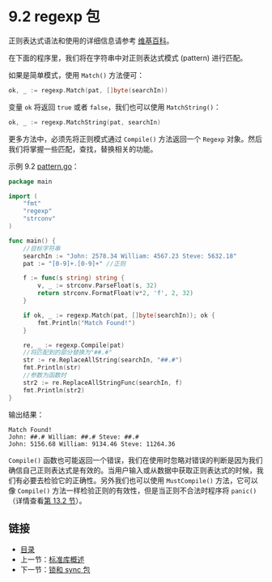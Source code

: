 # 9.2 regexp 包

正则表达式语法和使用的详细信息请参考 [维基百科](http://en.wikipedia.org/wiki/Regular_expression)。

在下面的程序里，我们将在字符串中对正则表达式模式 (pattern) 进行匹配。

如果是简单模式，使用 `Match()` 方法便可：

```go
ok, _ := regexp.Match(pat, []byte(searchIn))
```

变量 `ok` 将返回 `true` 或者 `false`，我们也可以使用 `MatchString()`：

```go
ok, _ := regexp.MatchString(pat, searchIn)
```

更多方法中，必须先将正则模式通过 `Compile()` 方法返回一个 `Regexp` 对象。然后我们将掌握一些匹配，查找，替换相关的功能。

示例 9.2 [pattern.go](examples/chapter_9/pattern.go)：

```go
package main

import (
	"fmt"
	"regexp"
	"strconv"
)

func main() {
	//目标字符串
	searchIn := "John: 2578.34 William: 4567.23 Steve: 5632.18"
	pat := "[0-9]+.[0-9]+" //正则

	f := func(s string) string {
		v, _ := strconv.ParseFloat(s, 32)
		return strconv.FormatFloat(v*2, 'f', 2, 32)
	}

	if ok, _ := regexp.Match(pat, []byte(searchIn)); ok {
		fmt.Println("Match Found!")
	}

	re, _ := regexp.Compile(pat)
	//将匹配到的部分替换为"##.#"
	str := re.ReplaceAllString(searchIn, "##.#")
	fmt.Println(str)
	//参数为函数时
	str2 := re.ReplaceAllStringFunc(searchIn, f)
	fmt.Println(str2)
}
```

输出结果：

	Match Found!
	John: ##.# William: ##.# Steve: ##.#
	John: 5156.68 William: 9134.46 Steve: 11264.36

`Compile()` 函数也可能返回一个错误，我们在使用时忽略对错误的判断是因为我们确信自己正则表达式是有效的。当用户输入或从数据中获取正则表达式的时候，我们有必要去检验它的正确性。另外我们也可以使用 `MustCompile()` 方法，它可以像 `Compile()` 方法一样检验正则的有效性，但是当正则不合法时程序将 `panic()`（详情查看[第 13.2 节](13.2.md)）。

## 链接

- [目录](directory.md)
- 上一节：[标准库概述](09.1.md)
- 下一节：[锁和 sync 包](09.3.md)

